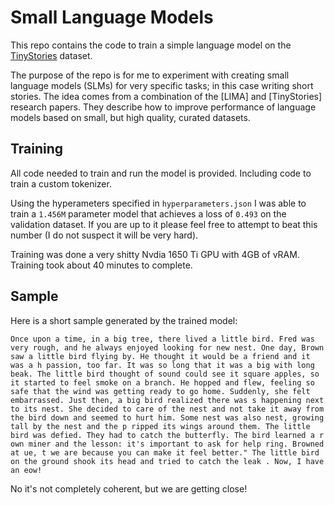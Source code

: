 # Small Language Models

This repo contains the code to train a simple language model on the [TinyStories](https://huggingface.co/datasets/roneneldan/TinyStories) dataset.

The purpose of the repo is for me to experiment with creating small language models (SLMs) for very specific tasks; in this case writing short stories. The idea comes from a combination of the [LIMA] and [TinyStories] research papers. They describe how to improve performance of language models based on small, but high quality, curated datasets.

## Training

All code needed to train and run the model is provided. Including code to train a custom tokenizer.

Using the hyperameters specified in `hyperparameters.json` I was able to train a `1.456M` parameter model that achieves a loss of `0.493` on the validation dataset. If you are up to it please feel free to attempt to beat this number (I do not suspect it will be very hard).

Training was done a very shitty Nvdia 1650 Ti GPU with 4GB of vRAM. Training took about 40 minutes to complete.

## Sample

Here is a short sample generated by the trained model:

`Once upon a time, in a big tree, there lived a little bird. Fred was very rough, and he always enjoyed looking for new nest. One day, Brown saw a little bird flying by. He thought it would be a friend and it was a h passion, too far. It was so long that it was a big with long beak. The little bird thought of sound could see it square apples, so it started to feel smoke on a branch. He hopped and flew, feeling so safe that the wind was getting ready to go home. Suddenly, she felt embarrassed. Just then, a big bird realized there was s happening next to its nest. She decided to care of the nest and not take it away from the bird down and seemed to hurt him. Some nest was also nest, growing tall by the nest and the p ripped its wings around them. The little bird was defied. They had to catch the butterfly. The bird learned a r own miner and the lesson: it's important to ask for help ring. Browned at ue, t we are because you can make it feel better." The little bird on the ground shook its head and tried to catch the leak . Now, I have an eow!`

No it's not completely coherent, but we are getting close!
